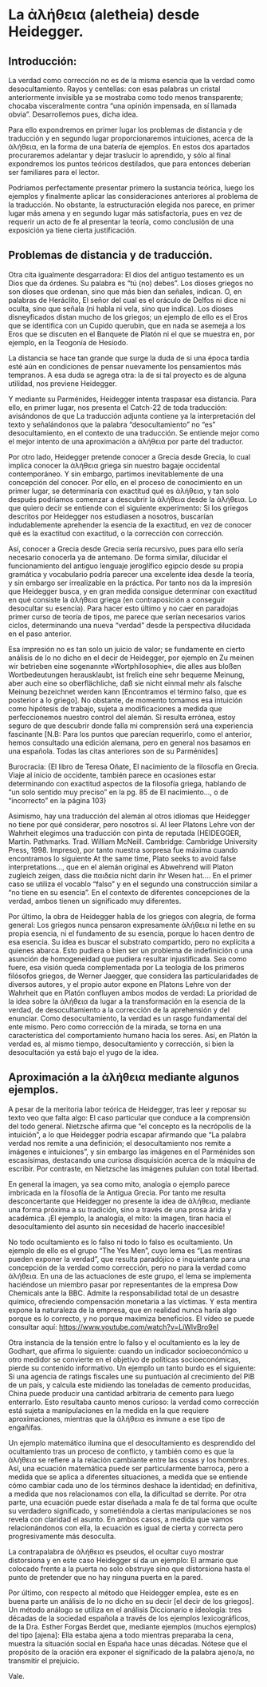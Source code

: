 # La ἀλήθεια (aletheia) desde Heidegger.

## Introducción:



La verdad como corrección no es de la misma esencia que la verdad como desocultamiento. Rayos y centellas: con esas palabras un cristal anteriormente invisible ya se mostraba como todo menos transparente; chocaba visceralmente contra “una opinión impensada, en sí llamada obvia”. Desarrollemos pues, dicha idea. 



Para ello expondremos en primer lugar los problemas de distancia y de traducción y en segundo lugar proporcionaremos intuiciones, acerca de la ἀλήθεια, en la forma de una batería de ejemplos. En estos dos apartados procuraremos adelantar y dejar traslucir lo aprendido, y sólo al final expondremos los puntos teóricos destilados, que para entonces deberían ser familiares para el lector.



Podríamos perfectamente presentar primero la sustancia teórica, luego los ejemplos y finalmente aplicar las consideraciones anteriores al problema de la traducción. No obstante, la estructuración elegida nos parece, en primer lugar más amena y en segundo lugar más satisfactoria, pues en vez de requerir un acto de fe al presentar la teoría, como conclusión de una exposición ya tiene cierta justificación.



## Problemas de distancia y de traducción.



Otra cita igualmente desgarradora: El dios del antiguo testamento es un Dios que da órdenes. Su palabra es “tú (no) debes”. Los dioses griegos no son dioses que ordenan, sino que más bien dan señales, indican. O, en palabras de Heráclito, El señor del cual es el oráculo de Delfos ni dice ni oculta, sino que señala (ni habla ni vela, sino que indica). Los dioses disneyficados distan mucho de los griegos; un ejemplo de ello es el Eros que se identifica con un Cupido querubín, que en nada se asemeja a los Eros que se discuten en el Banquete de Platón ni el que se muestra en, por ejemplo, en la Teogonía de Hesíodo.



La distancia se hace tan grande que surge la duda de si una época tardía esté aún en condiciones de pensar nuevamente los pensamientos más tempranos. A esa duda se agrega otra: la de si tal proyecto es de alguna utilidad, nos previene Heidegger.



Y mediante su Parménides, Heidegger intenta traspasar esa distancia. Para ello, en primer lugar, nos presenta el Catch-22 de toda traducción: avisándonos de que La traducción adjunta contiene ya la interpretación del texto y señalándonos que la palabra “desocultamiento” no “es” desocultamiento, en el contexto de una traducción. Se entiende mejor como el mejor intento de una aproximación a ἀλήθεια por parte del traductor.



Por otro lado, Heidegger pretende conocer a Grecia desde Grecia, lo cual implica conocer la ἀλήθεια griega sin nuestro bagaje occidental contemporáneo. Y sin embargo, partimos inevitablemente de una concepción del conocer. Por ello, en el proceso de conocimiento en un primer lugar, se determinaría con exactitud qué es ἀλήθεια, y tan solo después podríamos comenzar a descubrir la ἀλήθεια desde la ἀλήθεια. Lo que quiero decir se entiende con el siguiente experimento: Si los griegos descritos por Heidegger nos estudiasen a nosotros, buscarían indudablemente aprehender la esencia de la exactitud, en vez de conocer qué es la exactitud con exactitud, o la corrección con corrección.



Así, conocer a Grecia desde Grecia sería recursivo, pues para ello sería necesario conocerla ya de antemano. De forma similar, dilucidar el funcionamiento del antiguo lenguaje jeroglífico egipcio desde su propia gramática y vocabulario podría parecer una excelente idea desde la teoría, y sin embargo ser irrealizable en la práctica. Por tanto nos da la impresión que Heidegger busca, y en gran medida consigue determinar con exactitud en qué consiste la ἀλήθεια griega (en contraposición a conseguir desocultar su esencia). Para hacer esto último y no caer en paradojas primer curso de teoría de tipos, me parece que serían necesarios varios ciclos, determinando una nueva “verdad” desde la perspectiva dilucidada en el paso anterior.



Esa impresión no es tan solo un juicio de valor; se fundamente en cierto análisis de lo no dicho en el decir de Heidegger, por ejemplo en Zu meinen wir betrieben eine sogenannte »Wortphilosophie«, die alles aus bloßen Wortbedeutungen herausklaubt, ist frelich eine sehr bequeme Meinung, aber auch eine so oberflächliche, daß sie nicht einmal mehr als falsche Meinung bezeichnet werden kann [Encontramos el término falso, que es posterior a lo griego]. No obstante, de momento tomamos esa intuición como hipótesis de trabajo, sujeta a modificaciones a medida que perfeccionemos nuestro control del alemán. Si resulta errónea, estoy seguro de que descubrir donde falla mi comprensión será una experiencia fascinante  [N.B: Para los puntos que parecían requerirlo, como el anterior, hemos consultado una edición alemana, pero en general nos basamos en una española. Todas las citas anteriores son de su Parménides]



Burocracia: {El libro de Teresa Oñate, El nacimiento de la filosofía en Grecia. Viaje al inicio de occidente, también parece en ocasiones estar determinando con exactitud aspectos de la filosofía griega, hablando de “un solo sentido muy preciso” en la pg. 85 de El nacimiento…, o de “incorrecto” en la página 103}



Asimismo, hay una traducción del alemán al otros idiomas que Heidegger no tiene por qué considerar, pero nosotros sí. Al leer Platons Lehre von der Wahrheit elegimos una traducción con pinta de reputada (HEIDEGGER, Martin. Pathmarks. Trad. William McNeill. Cambridge: Cambridge University Press, 1998. Impreso), por tanto nuestra sorpresa fue máxima cuando encontramos lo siguiente At the same time, Plato seeks to avoid false interpretations..., que en el alemán original es Abwehrend will Platon zugleich zeigen, dass die παιδεία nicht darin ihr Wesen hat.... En el primer caso se utiliza el vocablo “falso” y en el segundo una construcción similar a “no tiene en su esencia”. En el contexto de diferentes concepciones de la verdad, ambos tienen un significado muy diferentes.



Por último, la obra de Heidegger habla de los griegos con alegría, de forma general: Los griegos nunca pensaron expresamente ἀλήθεια ni lethe en su propia esencia, ni el fundamento de su esencia, porque lo hacen dentro de esa esencia. Su idea es buscar el substrato compartido, pero no explicita a quienes abarca. Esto pudiera o bien ser un problema de indefinición o una asunción de homogeneidad que pudiera resultar injustificada. Sea como fuere, esa visión queda complementada por La teología de los primeros filósofos griegos, de Werner Jaegger, que considera las particularidades de diversos autores, y el propio autor expone en Platons Lehre von der Wahrheit que en Platón confluyen ambos modos de verdad: La prioridad de la idea sobre la ἀλήθεια da lugar a la transformación en la esencia de la verdad, de desocultamiento a la corrección de la aprehensión y del enunciar. Como desocultamiento, la verdad es un rasgo fundamental del ente mismo. Pero como corrección de la mirada, se torna en una característica del comportamiento humano hacia los seres. Así, en Platón la verdad es, al mismo tiempo, desocultamiento y corrección, si bien la desocultación ya está bajo el yugo de la idea.



## Aproximación a la ἀλήθεια mediante algunos ejemplos.



A pesar de la meritoria labor teórica de Heidegger, tras leer y reposar su texto veo que falta algo: El caso particular que conduce a la comprensión del todo general. Nietzsche afirma que “el concepto es la necrópolis de la intuición”, a lo que Heidegger podría escapar afirmando que “La palabra verdad nos remite a una definición; el desocultamiento nos remite a imágenes e intuiciones”, y sin embargo las imágenes en el Parménides son escasísimas, destacando una curiosa disquisición acerca de la máquina de escribir. Por contraste, en Nietzsche las imágenes pululan con total libertad.



En general la imagen, ya sea como mito, analogía o ejemplo parece imbricada en la filosofía de la Antigua Grecia. Por tanto me resulta desconcertante que Heidegger no presente la idea de ἀλήθεια, mediante una forma próxima a su tradición, sino a través de una prosa árida y académica. ¡El ejemplo, la analogía, el mito: la imagen, tiran hacia el desocultamiento del asunto sin necesidad de hacerlo inaccesible! 



No todo ocultamiento es lo falso ni todo lo falso es ocultamiento. Un ejemplo de ello es el grupo “The Yes Men”, cuyo lema es “Las mentiras pueden exponer la verdad”, que resulta paradójico e inquietante para una concepción de la verdad como corrección, pero no para la verdad como ἀλήθεια. En una de las actuaciones de este grupo, el lema se implementa haciéndose un miembro pasar por representantes de la empresa Dow Chemicals ante la BBC. Admite la responsabilidad total de un desastre químico, ofreciendo compensación monetaria a las víctimas. Y esta mentira expone la naturaleza de la empresa, que en realidad nunca haría algo porque es lo correcto, y no porque maximiza beneficios. El vídeo se puede consultar aquí: https://www.youtube.com/watch?v=LiWlvBro9eI



Otra instancia de la tensión entre lo falso y el ocultamiento es la ley de Godhart, que afirma lo siguiente: cuando un indicador socioeconómico u otro medidor se convierte en el objetivo de políticas socioeconómicas, pierde su contenido informativo. Un ejemplo un tanto burdo es el siguiente: Si una agencia de ratings fiscales une su puntuación al crecimiento del PIB de un país, y calcula este midiendo las toneladas de cemento producidas, China puede producir una cantidad arbitraria de cemento para luego enterrarlo. Esto resultaba caunto menos curioso: la verdad como corrección está sujeta a manipulaciones en la medida en la que requiere aproximaciones, mientras que la ἀλήθεια es inmune a ese tipo de engañifas.



Un ejemplo matemático ilumina que el desocultamiento es desprendido del ocultamiento tras un proceso de conflicto, y también como es que la ἀλήθεια se refiere a la relación cambiante entre las cosas y los hombres. Así, una ecuación matemática puede ser particularmente barroca, pero a medida que se aplica a diferentes situaciones, a medida que se entiende cómo cambiar cada uno de los términos deshace la identidad; en definitiva, a medida que nos relacionamos con ella, la dificultad se derrite. Por otra parte, una ecuación puede estar diseñada a mala fe de tal forma que oculte su verdadero significado, y sometiéndola a ciertas manipulaciones se nos revela con claridad el asunto. En ambos casos, a medida que vamos relacionándonos con ella, la ecuación es igual de cierta y correcta pero progresivamente más desoculta.



La contrapalabra de ἀλήθεια es pseudos, el ocultar cuyo mostrar distorsiona y en este caso Heidegger sí da un ejemplo: El armario que colocado frente a la puerta no solo obstruye sino que distorsiona hasta el punto de pretender que no hay ninguna puerta en la pared.



Por último, con respecto al método que Heidegger emplea, este es en buena parte un análisis de lo no dicho en su decir [el decir de los griegos]. Un método análogo se utiliza en el análisis Diccionario e ideología: tres décadas de la sociedad española a través de los ejemplos lexicográficos, de la Dra. Esther Forgas Berdet que, mediante ejemplos (muchos ejemplos) del tipo [ajena]: Ella estaba ajena a todo mientras preparaba la cena, muestra la situación social en España hace unas décadas. Nótese que el propósito de la oración era exponer el significado de la palabra ajeno/a, no transmitir el prejuicio.



Vale.
